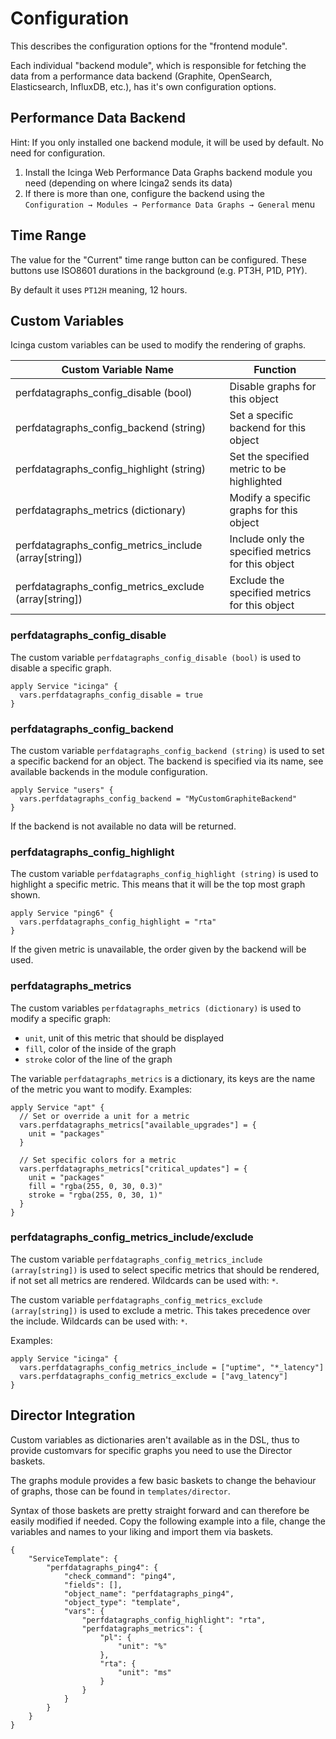 # Configuration

This describes the configuration options for the "frontend module".

Each individual "backend module", which is responsible for fetching the data from a performance data backend (Graphite, OpenSearch, Elasticsearch, InfluxDB, etc.), has it's own configuration options.

## Performance Data Backend

Hint: If you only installed one backend module, it will be used by default. No need for configuration.

1. Install the Icinga Web Performance Data Graphs backend module you need (depending on where Icinga2 sends its data)
2. If there is more than one, configure the backend using the `Configuration → Modules → Performance Data Graphs → General` menu

## Time Range

The value for the "Current" time range button can be configured.
These buttons use ISO8601 durations in the background (e.g. PT3H, P1D, P1Y).

By default it uses `PT12H` meaning, 12 hours.

## Custom Variables

Icinga custom variables can be used to modify the rendering of graphs.

| Custom Variable Name  | Function |
|---------|--------|
| perfdatagraphs_config_disable (bool) | Disable graphs for this object |
| perfdatagraphs_config_backend (string) | Set a specific backend for this object |
| perfdatagraphs_config_highlight (string) | Set the specified metric to be highlighted |
| perfdatagraphs_metrics (dictionary)  | Modify a specific graphs for this object |
| perfdatagraphs_config_metrics_include (array[string]) | Include only the specified metrics for this object |
| perfdatagraphs_config_metrics_exclude (array[string]) | Exclude the specified metrics for this object |

### perfdatagraphs_config_disable

The custom variable `perfdatagraphs_config_disable (bool)` is used to disable a specific graph.

```
apply Service "icinga" {
  vars.perfdatagraphs_config_disable = true
}
```

### perfdatagraphs_config_backend

The custom variable `perfdatagraphs_config_backend (string)` is used to set a specific backend for an object.
The backend is specified via its name, see available backends in the module configuration.

```
apply Service "users" {
  vars.perfdatagraphs_config_backend = "MyCustomGraphiteBackend"
}
```

If the backend is not available no data will be returned.

### perfdatagraphs_config_highlight

The custom variable `perfdatagraphs_config_highlight (string)` is used to highlight a specific metric.
This means that it will be the top most graph shown.

```
apply Service "ping6" {
  vars.perfdatagraphs_config_highlight = "rta"
}
```

If the given metric is unavailable, the order given by the backend will be used.

### perfdatagraphs_metrics

The custom variables `perfdatagraphs_metrics (dictionary)` is used to modify a specific graph:

- `unit`, unit of this metric that should be displayed
- `fill`, color of the inside of the graph
- `stroke` color of the line of the graph

The variable `perfdatagraphs_metrics` is a dictionary, its keys are the name of the metric
you want to modify. Examples:

```
apply Service "apt" {
  // Set or override a unit for a metric
  vars.perfdatagraphs_metrics["available_upgrades"] = {
    unit = "packages"
  }

  // Set specific colors for a metric
  vars.perfdatagraphs_metrics["critical_updates"] = {
    unit = "packages"
    fill = "rgba(255, 0, 30, 0.3)"
    stroke = "rgba(255, 0, 30, 1)"
  }
}
```

### perfdatagraphs_config_metrics_include/exclude

The custom variable `perfdatagraphs_config_metrics_include (array[string])` is used to select specific metrics that
should be rendered, if not set all metrics are rendered. Wildcards can be used with: `*`.

The custom variable `perfdatagraphs_config_metrics_exclude (array[string])` is used to exclude a metric.
This takes precedence over the include. Wildcards can be used with: `*`.

Examples:

```
apply Service "icinga" {
  vars.perfdatagraphs_config_metrics_include = ["uptime", "*_latency"]
  vars.perfdatagraphs_config_metrics_exclude = ["avg_latency"]
}
```

## Director Integration

Custom variables as dictionaries aren't available as in the DSL, thus to provide customvars for specific graphs you need to use the Director baskets.

The graphs module provides a few basic baskets to change the behaviour of graphs, those can be found in `templates/director`. 

Syntax of those baskets are pretty straight forward and can therefore be easily modified if needed. 
Copy the following example into a file, change the variables and names to your liking and import them via baskets. 

```
{
    "ServiceTemplate": {
        "perfdatagraphs_ping4": {
            "check_command": "ping4",
            "fields": [],
            "object_name": "perfdatagraphs_ping4",
            "object_type": "template",
            "vars": {
                "perfdatagraphs_config_highlight": "rta",
                "perfdatagraphs_metrics": {
                    "pl": {
                        "unit": "%"
                    },
                    "rta": {
                        "unit": "ms"
                    }
                }
            }
        }
    }
}
```
